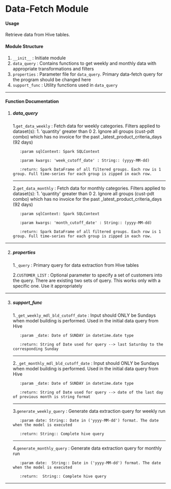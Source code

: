 # Data-Fetch Module

#### Usage
Retrieve data from Hive tables.

#### Module Structure
1. ``__init__`` : Initiate module
2. ``data_query`` : Contains functions to get weekly and monthly data with appropriate transformations and filters
3. ``properties`` : Parameter file for ``data_query``. Primary data-fetch query for the program should be changed here
4. ``support_func`` : Utility functions used in ``data_query``

------
#### Function Documentation

  1. ##### data_query

        1.``get_data_weekly`` : Fetch data for weekly categories. Filters applied to dataset(s):
                1. 'quantity' greater than 0
                2.  Ignore all groups (cust-pdt combo) which has no invoice for the past _latest_product_criteria_days (92 days)
       
            :param sqlContext: Spark SQLContext
        
            :param kwargs: 'week_cutoff_date' : String:: (yyyy-MM-dd)
        
            :return: Spark DataFrame of all filtered groups. Each row is 1 group. Full time-series for each group is zipped in each row.
     
     -----
     
        2.``get_data_monthly`` : Fetch data for monthly categories. Filters applied to dataset(s):
                1. 'quantity' greater than 0
                2.  Ignore all groups (cust-pdt combo) which has no invoice for the past _latest_product_criteria_days (92 days)
    
            :param sqlContext: Spark SQLContext
        
            :param kwargs: 'month_cutoff_date' : String:: (yyyy-MM-dd)
        
            :return: Spark DataFrame of all filtered groups. Each row is 1 group. Full time-series for each group is zipped in each row.
     
  ------
     
  2. ##### properties
  
        1.``_query`` : Primary query for data extraction from Hive tables
        
        2.``CUSTOMER_LIST`` : Optional parameter to specify a set of customers into the query. There are existing two sets of query. This works only with a specific one. Use it appropriately 
  ------
  
  3. ##### support_func
        1.``_get_weekly_mdl_bld_cutoff_date`` : Input should ONLY be Sundays when model building is performed. Used in the initial data query from Hive
        
            :param _date: Date of SUNDAY in datetime.date type
            
            :return: String of Date used for query --> last Saturday to the corresponding Sunday
            
        ------
    
        2.``_get_monthly_mdl_bld_cutoff_date`` : Input should ONLY be Sundays when model building is performed. Used in the initial data query from Hive
        
            :param _date: Date of SUNDAY in datetime.date type
            
            :return: String of Date used for query --> date of the last day of previous month is string format
        
        ------
    
        3.``generate_weekly_query`` : Generate data extraction query for weekly run
        
            :param date: String:: Date in ('yyyy-MM-dd') format. The date when the model is executed
            
            :return: String:: Complete hive query
        
        ------
    
        4.``generate_monthly_query`` : Generate data extraction query for monthly run
        
            :param date:  String:: Date in ('yyyy-MM-dd') format. The date when the model is executed
            
            :return:  String:: Complete hive query
            
  ------

        
